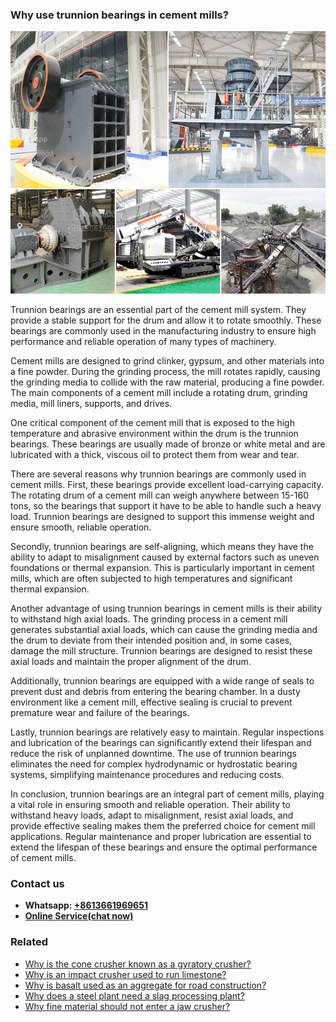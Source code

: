 <h3>Why use trunnion bearings in cement mills?</h3><img src='1701742511.jpg' alt=''><p>Trunnion bearings are an essential part of the cement mill system. They provide a stable support for the drum and allow it to rotate smoothly. These bearings are commonly used in the manufacturing industry to ensure high performance and reliable operation of many types of machinery.</p><p>Cement mills are designed to grind clinker, gypsum, and other materials into a fine powder. During the grinding process, the mill rotates rapidly, causing the grinding media to collide with the raw material, producing a fine powder. The main components of a cement mill include a rotating drum, grinding media, mill liners, supports, and drives.</p><p>One critical component of the cement mill that is exposed to the high temperature and abrasive environment within the drum is the trunnion bearings. These bearings are usually made of bronze or white metal and are lubricated with a thick, viscous oil to protect them from wear and tear.</p><p>There are several reasons why trunnion bearings are commonly used in cement mills. First, these bearings provide excellent load-carrying capacity. The rotating drum of a cement mill can weigh anywhere between 15-160 tons, so the bearings that support it have to be able to handle such a heavy load. Trunnion bearings are designed to support this immense weight and ensure smooth, reliable operation.</p><p>Secondly, trunnion bearings are self-aligning, which means they have the ability to adapt to misalignment caused by external factors such as uneven foundations or thermal expansion. This is particularly important in cement mills, which are often subjected to high temperatures and significant thermal expansion.</p><p>Another advantage of using trunnion bearings in cement mills is their ability to withstand high axial loads. The grinding process in a cement mill generates substantial axial loads, which can cause the grinding media and the drum to deviate from their intended position and, in some cases, damage the mill structure. Trunnion bearings are designed to resist these axial loads and maintain the proper alignment of the drum.</p><p>Additionally, trunnion bearings are equipped with a wide range of seals to prevent dust and debris from entering the bearing chamber. In a dusty environment like a cement mill, effective sealing is crucial to prevent premature wear and failure of the bearings.</p><p>Lastly, trunnion bearings are relatively easy to maintain. Regular inspections and lubrication of the bearings can significantly extend their lifespan and reduce the risk of unplanned downtime. The use of trunnion bearings eliminates the need for complex hydrodynamic or hydrostatic bearing systems, simplifying maintenance procedures and reducing costs.</p><p>In conclusion, trunnion bearings are an integral part of cement mills, playing a vital role in ensuring smooth and reliable operation. Their ability to withstand heavy loads, adapt to misalignment, resist axial loads, and provide effective sealing makes them the preferred choice for cement mill applications. Regular maintenance and proper lubrication are essential to extend the lifespan of these bearings and ensure the optimal performance of cement mills.</p><h3>Contact us</h3><ul><li><strong>Whatsapp:&nbsp;<a href="https://wa.me/8613661969651">+8613661969651</a></strong></li><li><a href="https://swt.shibang-china.com/?git&amp;zhl&amp;Why use trunnion bearings in cement mills"><strong>Online Service(chat now)</strong></a></li></ul><h3>Related</h3><ul><li><a href='Why is the cone crusher known as a gyratory crusher.md'>Why is the cone crusher known as a gyratory crusher?</a></li><li><a href='Why is an impact crusher used to run limestone.md'>Why is an impact crusher used to run limestone?</a></li><li><a href='Why is basalt used as an aggregate for road construction.md'>Why is basalt used as an aggregate for road construction?</a></li><li><a href='Why does a steel plant need a slag processing plant.md'>Why does a steel plant need a slag processing plant?</a></li><li><a href='Why fine material should not enter a jaw crusher.md'>Why fine material should not enter a jaw crusher?</a></li></ul>